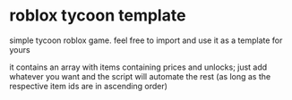# roblox tycoon template
simple tycoon roblox game. feel free to import and use it as a template for yours

it contains an array with items containing prices and unlocks; just add whatever you want and the script will automate the rest (as long as the respective item ids are in ascending order)
